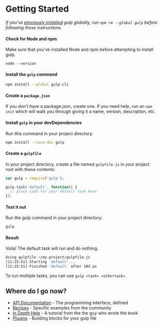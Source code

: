 # Getting Started

*If you've [previously installed](https://medium.com/gulpjs/gulp-sips-command-line-interface-e53411d4467) gulp globally, run `npm rm --global gulp` before following these instructions.*

#### Check for Node and npm
Make sure that you've installed Node and npm before attempting to install gulp.

```node --version```

#### Install the `gulp` command

```sh
npm install --global gulp-cli
```

#### Create a `package.json`
If you don't have a package.json, create one. If you need help, run an `npm init` which will walk you through giving it a name, version, description, etc.


#### Install `gulp` in your devDependencies

Run this command in your project directory:

```sh
npm install --save-dev gulp
```

#### Create a `gulpfile`

In your project directory, create a file named `gulpfile.js` in your project root with these contents:

```js
var gulp = require('gulp');

gulp.task('default', function() {
  // place code for your default task here
});
```

#### Test it out

Run the gulp command in your project directory:

```sh
gulp
```

#### Result

Voila! The default task will run and do nothing.

```sh
Using gulpfile ~/my-project/gulpfile.js
[11:15:51] Starting 'default'...
[11:15:51] Finished 'default' after 103 μs
```

To run multiple tasks, you can use `gulp <task> <othertask>`.

## Where do I go now?

- [API Documentation](API.md) - The programming interface, defined
- [Recipes](recipes) - Specific examples from the community
- [In Depth Help](https://travismaynard.com/writing/getting-started-with-gulp) - A tutorial from the the guy who wrote the book
- [Plugins](http://gulpjs.com/plugins/) - Building blocks for your gulp file
